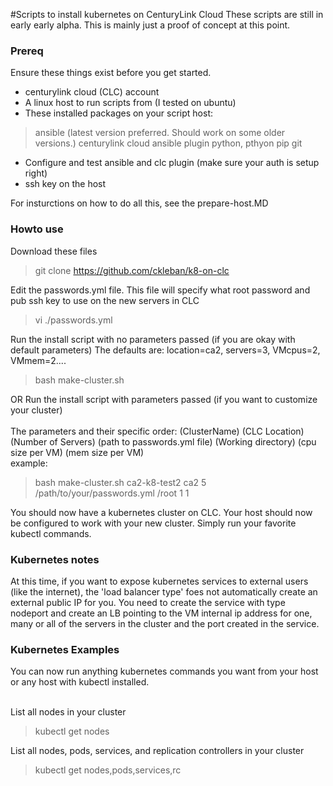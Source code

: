 #Scripts to install kubernetes on CenturyLink Cloud
These scripts are still in early early alpha. This is mainly just a proof of concept at this point. 

### Prereq
Ensure these things exist before you get started. 

* centurylink cloud (CLC) account
* A linux host to run scripts from (I tested on ubuntu)
* These installed packages on your script host:
> ansible (latest version preferred. Should work on some older versions.)
> centurylink cloud ansible plugin
> python, pthyon pip
> git

* Configure and test ansible and clc plugin (make sure your auth is setup right)
* ssh key on the host

For insturctions on how to do all this, see the prepare-host.MD

### Howto use

Download these files
> git clone https://github.com/ckleban/k8-on-clc

Edit the passwords.yml file. This file will specify what root password and pub ssh key to use on the new servers in CLC
> vi ./passwords.yml

Run the install script with no parameters passed (if you are okay with default parameters)
The defaults are: location=ca2, servers=3, VMcpus=2, VMmem=2....
> bash make-cluster.sh

OR Run the install script with parameters passed (if you want to customize your cluster)<br>
<br>
The parameters and their specific order: (ClusterName) (CLC Location) (Number of Servers) (path to passwords.yml file) (Working directory) (cpu size per VM) (mem size per VM)
<br> example:
> bash make-cluster.sh ca2-k8-test2 ca2 5 /path/to/your/passwords.yml /root 1 1

You should now have a kubernetes cluster on CLC. Your host should now be configured to work with your new cluster. Simply run your favorite kubectl commands. 

### Kubernetes notes

At this time, if you want to expose kubernetes services to external users (like the internet), the 'load balancer type' foes not automatically create an external public IP for you. You need to create the service with type nodeport and create an LB pointing to the VM internal ip address for one, many or all of the servers in the cluster and the port created in the service. 

### Kubernetes Examples

You can now run anything kubernetes commands you want from your host or any host with kubectl installed. 
<br><br>

List all nodes in your cluster
>kubectl get nodes

List all nodes, pods, services, and replication controllers in your cluster
>kubectl get nodes,pods,services,rc


